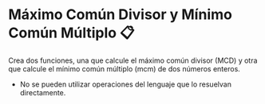 # Máximo Común Divisor y Mínimo Común Múltiplo 📋

  Crea dos funciones, una que calcule el máximo común divisor (MCD) y otra
  que calcule el mínimo común múltiplo (mcm) de dos números enteros.

  - No se pueden utilizar operaciones del lenguaje que lo resuelvan directamente.
